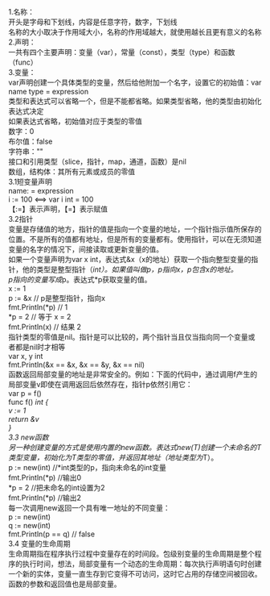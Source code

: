 1.名称：   
    开头是字母和下划线，内容是任意字符，数字，下划线   
    名称的大小取决于作用域大小，名称的作用域越大，就使用越长且更有意义的名称   
2.声明：   
    一共有四个主要声明：变量（var），常量（const），类型（type）和函数（func）   
3.变量：   
    var声明创建一个具体类型的变量，然后给他附加一个名字，设置它的初始值：var name type = expression   
    类型和表达式可以省略一个，但是不能都省略。如果类型省略，他的类型由初始化表达式决定   
    如果表达式省略，初始值对应于类型的零值   
        数字：0   
        布尔值：false   
        字符串：""   
        接口和引用类型（slice，指针，map，通道，函数）是nil   
        数组，结构体：其所有元素或成员的零值   
    3.1短变量声明   
        name: = expression   
        i := 100 <==> var i int = 100   
        【:=】表示声明，【=】表示赋值   
    3.2指针   
        变量是存储值的地方，指针的值是指向一个变量的地址，一个指针指示值所保存的位置。不是所有的值都有地址，但是所有的变量都有。使用指针，可以在无须知道变量的名字的情况下，间接读取或更新变量的值。    
        如果一个变量声明为var x int，表达式&x（x的地址）获取一个指向整型变量的指针，他的类型是整型指针（*int）。如果值叫做p，p指向x，p包含x的地址。    
        p指向的变量写成*p。表达式*p获取变量的值。   
        x := 1   
        p := &x         // p是整型指针，指向x   
        fmt.Println(*p) // 1   
        *p = 2          // 等于 x = 2    
        fmt.Println(x)  // 结果 2   
        指针类型的零值是nil。指针是可以比较的，两个指针当且仅当指向同一个变量或者都是nil时才相等   
        var x, y int   
        fmt.Println(&x == &x, &x == &y, &x == nil)    
        函数返回局部变量的地址是非常安全的。例如：下面的代码中，通过调用f产生的局部变量v即使在调用返回后依然存在，指针p依然引用它：   
        var p = f()   
        func f() *int {  
            v := 1  
            return &v  
        }   
    3.3 new函数   
        另一种创建变量的方式是使用内置的new函数。表达式new(T)创建一个未命名的T类型变量，初始化为T类型的零值，并返回其地址（地址类型为*T）。   
        p := new(int)    //*int类型的p，指向未命名的int变量   
        fmt.Println(*p)  //输出0   
        *p = 2           //把未命名的int设置为2   
        fmt.Println(*p)  //输出2   
        每一次调用new返回一个具有唯一地址的不同变量：   
        p := new(int)   
        q := new(int)   
        fmt.Println(p == q) // false   
    3.4 变量的生命周期    
        生命周期指在程序执行过程中变量存在的时间段。包级别变量的生命周期是整个程序的执行时间，想法，局部变量有一个动态的生命周期：每次执行声明语句时创建一个新的实体，变量一直生存到它变得不可访问，这时它占用的存储空间被回收。函数的参数和返回值也是局部变量。   
